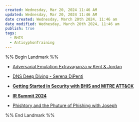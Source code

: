 ```yaml
---
created: Wednesday, Mar 20, 2024 11:46 AM
updated: Wednesday, Mar 20, 2024 11:46 AM
date created: Wednesday, March 20th 2024, 11:46 am
date modified: Wednesday, March 20th 2024, 11:46 am
publish: true
tags:
  - BHIS
  - AntisyphonTraining
---
```


%% Begin Landmark %%
- [Adversarial Emulation Extravaganza w Kent & Jordan](Adversarial%20Emulation%20Extravaganza%20w%20Kent%20&%20Jordan.md)
- [DNS Deep Diving - Serena DiPenti](DNS%20Deep%20Diving%20-%20Serena%20DiPenti.md)
- **[Getting Started in Security with BHIS and MITRE ATT&CK](Getting%20Started%20in%20Security%20with%20BHIS%20and%20MITRE%20ATT&CK.md)**

- **[IR Summit 2024](IR%20Summit%202024.md)**

- [Phishtory and the Phuture of Phishing with Joseph](Phishtory%20and%20the%20Phuture%20of%20Phishing%20with%20Joseph.md)

%% End Landmark %%